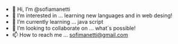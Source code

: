 - 👋 Hi, I’m @sofiamanetti
- 👀 I’m interested in ... learning new languages and in web desing!
- 🌱 I’m currently learning ... java script
- 💞️ I’m looking to collaborate on ... what´s possible!
- 📫 How to reach me ... sofimanetti@gmail.com

<!---
sofiamanetti/sofiamanetti is a ✨ special ✨ repository because its `README.md` (this file) appears on your GitHub profile.
You can click the Preview link to take a look at your changes.
--->
